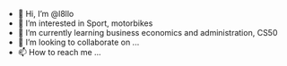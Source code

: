 - 👋 Hi, I’m @l8llo
- 👀 I’m interested in Sport, motorbikes
- 🌱 I’m currently learning business economics and administration, CS50 
- 💞️ I’m looking to collaborate on ...
- 📫 How to reach me ...

<!---
l8llo/l8llo is a ✨ special ✨ repository because its `README.md` (this file) appears on your GitHub profile.
You can click the Preview link to take a look at your changes.
--->
